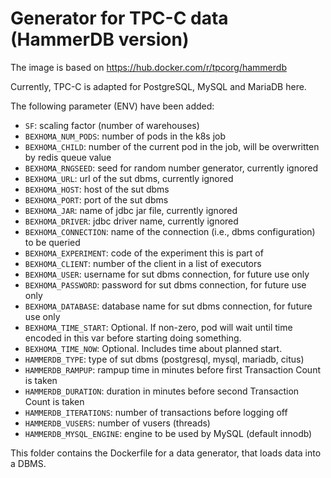 # Generator for TPC-C data (HammerDB version)

The image is based on https://hub.docker.com/r/tpcorg/hammerdb

Currently, TPC-C is adapted for PostgreSQL, MySQL and MariaDB here.

The following parameter (ENV) have been added:

* `SF`: scaling factor (number of warehouses)
* `BEXHOMA_NUM_PODS`: number of pods in the k8s job
* `BEXHOMA_CHILD`: number of the current pod in the job, will be overwritten by redis queue value
* `BEXHOMA_RNGSEED`: seed for random number generator, currently ignored
* `BEXHOMA_URL`: url of the sut dbms, currently ignored
* `BEXHOMA_HOST`: host of the sut dbms
* `BEXHOMA_PORT`: port of the sut dbms
* `BEXHOMA_JAR`: name of jdbc jar file, currently ignored
* `BEXHOMA_DRIVER`: jdbc driver name, currently ignored
* `BEXHOMA_CONNECTION`: name of the connection (i.e., dbms configuration) to be queried
* `BEXHOMA_EXPERIMENT`: code of the experiment this is part of
* `BEXHOMA_CLIENT`: number of the client in a list of executors
* `BEXHOMA_USER`: username for sut dbms connection, for future use only
* `BEXHOMA_PASSWORD`: password for sut dbms connection, for future use only
* `BEXHOMA_DATABASE`: database name for sut dbms connection, for future use only
* `BEXHOMA_TIME_START`: Optional. If non-zero, pod will wait until time encoded in this var before starting doing something.
* `BEXHOMA_TIME_NOW`: Optional. Includes time about planned start.
* `HAMMERDB_TYPE`: type of sut dbms (postgresql, mysql, mariadb, citus)
* `HAMMERDB_RAMPUP`: rampup time in minutes before first Transaction Count is taken
* `HAMMERDB_DURATION`: duration in minutes before second Transaction Count is taken
* `HAMMERDB_ITERATIONS`: number of transactions before logging off
* `HAMMERDB_VUSERS`: number of vusers (threads)
* `HAMMERDB_MYSQL_ENGINE`: engine to be used by MySQL (default innodb)

This folder contains the Dockerfile for a data generator, that loads data into a DBMS.
